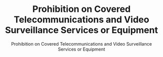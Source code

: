 ---
layout: resources-landing
title: "Prohibition on Covered Telecommunications and Video Surveillance Services or Equipment"
subtitle: "Prohibition on Covered Telecommunications and Video Surveillance Services or Equipment"
doc-link: ../assets/files/Sec. 889 of 2019 NDAA_FAQ_20201124.pdf
filters: federal-financial-assistance uniform-guidance guidance omb 2019
---